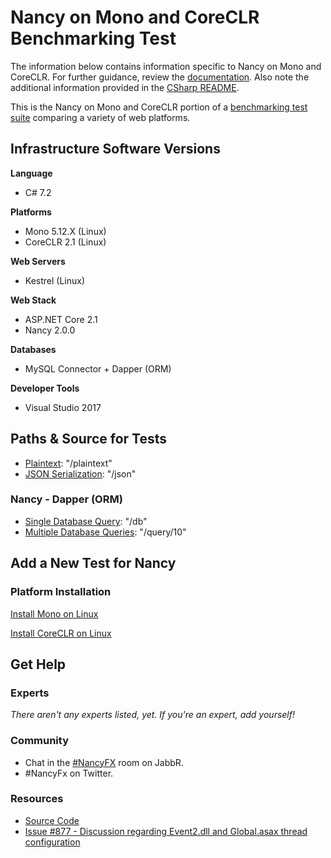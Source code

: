 # Nancy on Mono and CoreCLR Benchmarking Test

The information below contains information specific to Nancy on Mono and CoreCLR. 
For further guidance, review the 
[documentation](https://github.com/TechEmpower/FrameworkBenchmarks/wiki). 
Also note the additional information provided in the [CSharp README](../).

This is the Nancy on Mono and CoreCLR portion of a [benchmarking test suite](../../) 
comparing a variety of web platforms.

## Infrastructure Software Versions

**Language**

* C# 7.2

**Platforms**

* Mono 5.12.X (Linux)
* CoreCLR 2.1 (Linux)

**Web Servers**

* Kestrel (Linux)

**Web Stack**

* ASP.NET Core 2.1
* Nancy 2.0.0

**Databases**

* MySQL Connector + Dapper (ORM)

**Developer Tools**

* Visual Studio 2017

## Paths & Source for Tests

* [Plaintext](src/PlainModule.cs): "/plaintext"
* [JSON Serialization](src/JsonModule.cs): "/json"

### Nancy - Dapper (ORM)

* [Single Database Query](src/DbModule.cs): "/db"
* [Multiple Database Queries](src/QueryModule.cs): "/query/10"

## Add a New Test for Nancy

### Platform Installation

[Install Mono on Linux](https://www.mono-project.com/download/stable/#download-lin)

[Install CoreCLR on Linux](hhttps://www.microsoft.com/net/download/linux/build)

## Get Help

### Experts

_There aren't any experts listed, yet. If you're an expert, add yourself!_

### Community

* Chat in the [#NancyFX](https://jabbr.net/account/login?ReturnUrl=%2F#/rooms/nancyfx) room on JabbR.
* #NancyFx on Twitter.

### Resources

* [Source Code](https://github.com/NancyFx/Nancy)
* [Issue #877 - Discussion regarding Event2.dll and Global.asax thread configuration](https://github.com/TechEmpower/FrameworkBenchmarks/issues/877)
